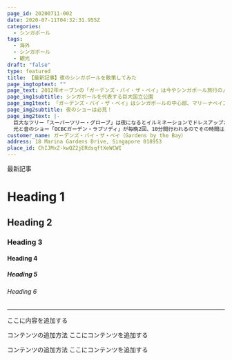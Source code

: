 ```yaml
---
page_id: 20200711-002
date: 2020-07-11T04:32:31.955Z
categories:
  - シンガポール
tags:
  - 海外
  - シンガポール
  - 観光
draft: "false"
type: featured
title: 【最新記事】夜のシンガポールを散策してみた
page_imgtoptext: ""
page_text: 2012年オープンの「ガーデンズ・バイ・ザ・ベイ」は今やシンガポール旅行の人気観光スポットになっている近未来型植物園。一部エリア以外は入園無料なので一度は足を運んでみたい場所。夜になると昼間の雰囲気とはまた違った雰囲気を楽しむことが出来、カラフルなライトが灯り、光と音楽のショー「OCBCガーデン・ラプソディ」が毎晩2回開催されます。
page_img1subtitle: シンガポールを代表する巨大国立公園
page_img1text: 「ガーデンズ・バイ・ザ・ベイ」はシンガポールの中心部、マリーナベイエリアに位置しているのでアクセスも抜群。公園自体は無料で入園出来るので気軽に散歩しやすく都会のど真ん中で緑を楽しむことが出来る癒しスポット。
page_img2subtitle: 夜のショーは必見！
page_img2text: |-
  巨大なツリー「スーパーツリー・グローブ」は夜になるとイルミネーションでドレスアップされ昼間の雰囲気とはガラリと変わります。
  光と音のショー「OCBCガーデン・ラプソディ」が毎晩2回、10分間行われるのでその時間は是非「ガーデンズ・バイ・ザ・ベイ」に足を運んでみてください。
customer_name: ガーデンズ・バイ・ザ・ベイ（Gardens by the Bay）
address: 18 Marina Gardens Drive, Singapore 018953
place_id: ChIJMxZ-kwQZ2jERdsqftXeWCWI
---
```



最新記事
# Heading 1
## Heading 2
### Heading 3
#### Heading 4
##### Heading 5
###### Heading 6

<hr>
ここに内容を追加する


コンテンツの追加方法
ここにコンテンツを追加する


コンテンツの追加方法
ここにコンテンツを追加する

